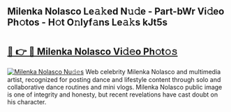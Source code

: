 ## Milenka Nolasco Le𝚊𝚔ed N𝚞𝚍e - Part-bWr Vi𝚍eo Ph𝚘tos - H𝚘t O𝚗lyf𝚊ns Le𝚊𝚔s kJt5s

# <h2><a href="http://hf2smgm.feru.top/?c=Milenka+Nolasco">🔗 👉 🔴 Milenka Nolasco Vi𝚍𝚎o Ph𝚘t𝚘𝚜</a></h2>

[![Milenka Nolasco Nu𝚍𝚎s](https://i.imgur.com/0TWrTi3.gif)](http://hf2smgm.feru.top/?c=Milenka+Nolasco)
Web celebrity Milenka Nolasco and multimedia artist, recognized for posting dance and lifestyle content through solo and collaborative dance routines and mini vlogs. Milenka Nolasco public image is one of integrity and honesty, but recent revelations have cast doubt on his character. 
